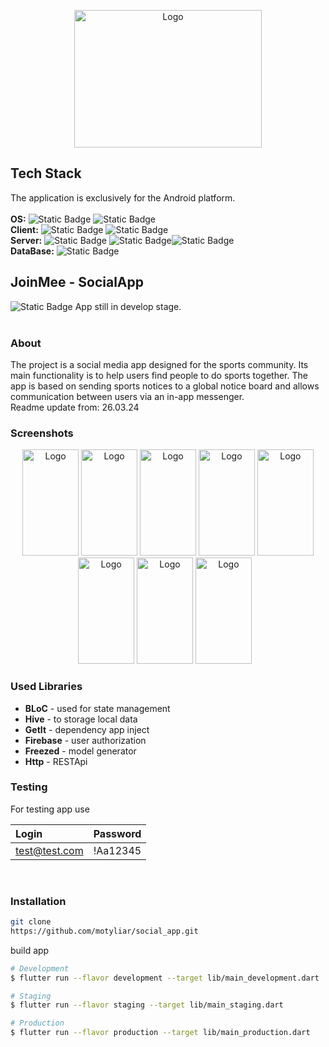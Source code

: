 <p align="center">
<img src="http://motyliar.webd.pro/social/appLogo.png" alt="Logo" width="300" height="220">

</p>



## Tech Stack
The application is exclusively for the Android platform.<br><br>
**OS:** ![Static Badge](https://img.shields.io/badge/Android-green) ![Static Badge](https://img.shields.io/badge/29.0-white?label=AndroidSDK&labelColor=green)<br>
**Client:**     ![Static Badge](https://img.shields.io/badge/3.13.2-white?label=flutter&labelColor=blue&color=white) ![Static Badge](https://img.shields.io/badge/3.1.0-white?label=dart&labelColor=blue&color=white)<br>
**Server:** ![Static Badge](https://img.shields.io/badge/JavaScript-yellow) ![Static Badge](https://img.shields.io/badge/NODE.JS-green)![Static Badge](https://img.shields.io/badge/Express-grey)<br>
**DataBase:** ![Static Badge](https://img.shields.io/badge/MongoDB--Atlas-white?label=NoSQL&labelColor=yellow)<br>
## JoinMee - SocialApp
![Static Badge](https://img.shields.io/badge/Important-red)
App still in develop stage. <br><br>
### About
The project is a social media app designed for the sports community. Its main functionality is to help users find people to do sports together.
The app is based on sending sports notices to a global notice board and allows communication between users via an in-app messenger.
<br>Readme update from: 26.03.24

### Screenshots
<p align="center" >
  <span style="margin-right: 10px;">
    <img src="http://65.21.202.169:20119/folio/01.jpg" alt="Logo" width="90" height="170" >
    <img src="http://65.21.202.169:20119/folio/02.jpg" alt="Logo" width="90" height="170" >     
    <img src="http://65.21.202.169:20119/folio/03.jpg" alt="Logo" width="90" height="170" > 
    <img src="http://65.21.202.169:20119/folio/04.jpg" alt="Logo" width="90" height="170" > 
    <img src="http://65.21.202.169:20119/folio/05.jpg" alt="Logo" width="90" height="170" > 
    <img src="http://65.21.202.169:20119/folio/06.jpg" alt="Logo" width="90" height="170" > 
    <img src="http://65.21.202.169:20119/folio/07.jpg" alt="Logo" width="90" height="170" > 
    <img src="http://65.21.202.169:20119/folio/08.jpg" alt="Logo" width="90" height="170" > 
</p>

### Used Libraries
- **BLoC** - used for state management
- **Hive** - to storage local data
- **GetIt** - dependency app inject
- **Firebase** - user authorization
- **Freezed** - model generator
- **Http** - RESTApi

### Testing
For testing app use


| Login         | Password |
| :--------     | :------- | 
| test@test.com | !Aa12345 |
<br>

### Installation

```bash
git clone
https://github.com/motyliar/social_app.git
```

build app

```bash
# Development
$ flutter run --flavor development --target lib/main_development.dart

# Staging
$ flutter run --flavor staging --target lib/main_staging.dart

# Production
$ flutter run --flavor production --target lib/main_production.dart
```
